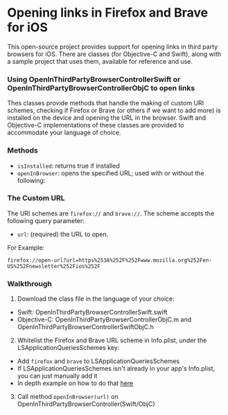 # Opening links in Firefox and Brave for iOS #
This open-source project provides support for opening links in third party browsers for iOS. There are classes (for Objective-C and Swift), along with a sample project that uses them, available for reference and use. 

### Using OpenInThirdPartyBrowserControllerSwift or OpenInThirdPartyBrowserControllerObjC to open links ###
Thes classes provide methods that handle the making of custom URI schemes, checking if Firefox or Brave (or others if we want to add more) is installed on the device and opening the URL in the browser. Swift and Objective-C implementations of these classes are provided to accommodate your language of choice.

### Methods ###
* `isInstalled`: returns true if  installed
* `openInBrowser`: opens the specified URL; used with or without the following:

### The Custom URL ###
The URI schemes are  `firefox://` and `brave://`. The scheme accepts the following query parameter:
* `url`: (required) the URL to open.

For Example: 
```
firefox://open-url?url=https%253A%252F%252Fwww.mozilla.org%252Fen-US%252Fnewsletter%252Fios%252F
```
### Walkthrough ###
1. Download the class file in the language of your choice:
  * Swift: OpenInThirdPartyBrowserControllerSwift.swift
  * Objective-C: OpenInThirdPartyBrowserControllerObjC.m and OpenInThirdPartyBrowserControllerSwiftObjC.h
2. Whitelist the Firefox and Brave URL scheme in Info.plist, under the LSApplicationQueriesSchemes key:
  * Add `firefox` and `brave` to LSApplicationQueriesSchemes
  * If LSApplicationQueriesSchemes isn't already in your app's Info.plist, you can just manually add it
  * In depth example on how to do that [here](http://useyourloaf.com/blog/querying-url-schemes-with-canopenurl.html)
3. Call method `openInBrowser(url)` on OpenInThirdPartyBrowserController(Swift/ObjC)
